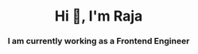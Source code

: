 <h1 align="center">Hi 👋, I'm Raja</h1>
<h3 align="center">I am currently working as a Frontend Engineer</h3>

